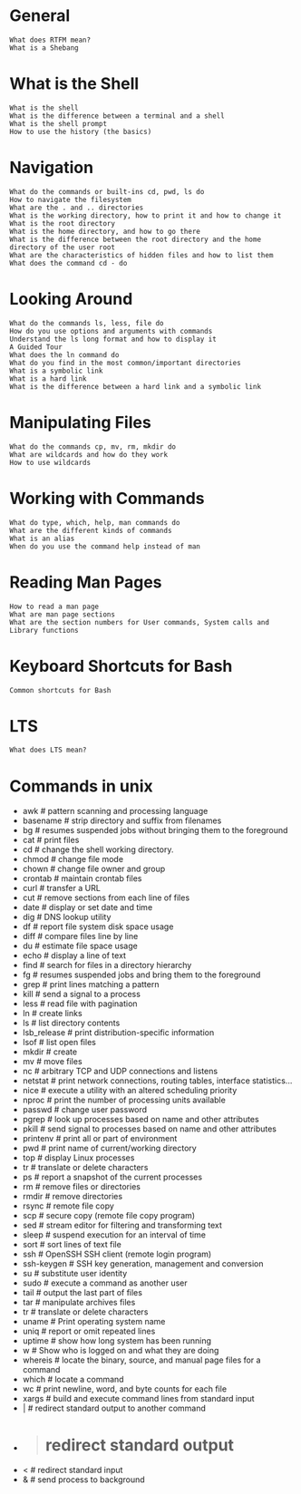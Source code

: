 
# General

```
What does RTFM mean?
What is a Shebang

```

# What is the Shell

```
What is the shell
What is the difference between a terminal and a shell
What is the shell prompt
How to use the history (the basics)

```

# Navigation

```
What do the commands or built-ins cd, pwd, ls do
How to navigate the filesystem
What are the . and .. directories
What is the working directory, how to print it and how to change it
What is the root directory
What is the home directory, and how to go there
What is the difference between the root directory and the home directory of the user root
What are the characteristics of hidden files and how to list them
What does the command cd - do

```

# Looking Around

```
What do the commands ls, less, file do
How do you use options and arguments with commands
Understand the ls long format and how to display it
A Guided Tour
What does the ln command do
What do you find in the most common/important directories
What is a symbolic link
What is a hard link
What is the difference between a hard link and a symbolic link

```

# Manipulating Files

```
What do the commands cp, mv, rm, mkdir do
What are wildcards and how do they work
How to use wildcards

```

# Working with Commands

```
What do type, which, help, man commands do
What are the different kinds of commands
What is an alias
When do you use the command help instead of man

```

# Reading Man Pages

```
How to read a man page
What are man page sections
What are the section numbers for User commands, System calls and Library functions

```

# Keyboard Shortcuts for Bash

```
Common shortcuts for Bash

```

# LTS

```
What does LTS mean?

```

# Commands in unix
- awk # pattern scanning and processing language
- basename # strip directory and suffix from filenames
- bg # resumes suspended jobs without bringing them to the foreground
- cat # print files
- cd # change the shell working directory.
- chmod # change file mode
- chown # change file owner and group
- crontab # maintain crontab files
- curl # transfer a URL
- cut # remove sections from each line of files
- date # display or set date and time
- dig # DNS lookup utility
- df # report file system disk space usage
- diff # compare files line by line
- du # estimate file space usage
- echo # display a line of text
- find # search for files in a directory hierarchy
- fg # resumes suspended jobs and bring them to the foreground
- grep # print lines matching a pattern
- kill # send a signal to a process
- less # read file with pagination
- ln # create links
- ls # list directory contents
- lsb_release # print distribution-specific information
- lsof # list open files
- mkdir # create
- mv # move files
- nc # arbitrary TCP and UDP connections and listens
- netstat # print network connections, routing tables, interface statistics...
- nice # execute a utility with an altered scheduling priority
- nproc # print the number of processing units available
- passwd # change user password
- pgrep # look up processes based on name and other attributes
- pkill # send signal to processes based on name and other attributes
- printenv # print all or part of environment
- pwd # print name of current/working directory
- top # display Linux processes
- tr # translate or delete characters
- ps # report a snapshot of the current processes
- rm # remove files or directories
- rmdir # remove directories
- rsync # remote file copy
- scp # secure copy (remote file copy program)
- sed # stream editor for filtering and transforming text
- sleep # suspend execution for an interval of time
- sort # sort lines of text file
- ssh # OpenSSH SSH client (remote login program)
- ssh-keygen # SSH key generation, management and conversion
- su # substitute user identity
- sudo # execute a command as another user
- tail # output the last part of files
- tar # manipulate archives files
- tr # translate or delete characters
- uname # Print operating system name
- uniq # report or omit repeated lines
- uptime # show how long system has been running
- w # Show who is logged on and what they are doing
- whereis # locate the binary, source, and manual page files for a command
- which # locate a command
- wc # print newline, word, and byte counts for each file
- xargs # build and execute command lines from standard input
- | # redirect standard output to another command
- > # redirect standard output
- < # redirect standard input
- & # send process to background
